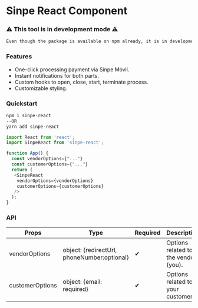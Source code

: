 # Sinpe React Component

### ⚠ This tool is in development mode ⚠ 

```md
Even though the package is available on npm already, it is in development mode and is not functional.
```

### Features


- One-click processing payment via Sinpe Móvil.
- Instant notifications for both parts.
- Custom hooks to open, close, start, terminate process.
- Customizable styling.

### Quickstart

```bash
npm i sinpe-react
--OR
yarn add sinpe-react
```


```js
import React from 'react';
import SinpeReact from 'sinpe-react';

function App() {
  const vendorOptions={"..."}
  const customerOptions={"..."}
  return (
   <SinpeReact 
    vendorOptions={vendorOptions}
    customerOptions={customerOptions}
   />
  );
}
```

### API

| Props           | Type                                        | Required | Description                          |
|-----------------|---------------------------------------------|----------|--------------------------------------|
| vendorOptions   | object: {redirectUrl, phoneNumber:optional} | ✔        | Options related to the vendor (you). |
| customerOptions | object: {email: required}                   | ✔        | Options related to your customer.    |

